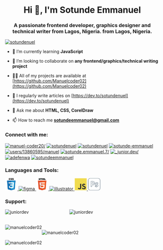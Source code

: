 <h1 align="center">Hi 👋, I'm Sotunde Emmanuel</h1>
<h3 align="center">A passionate frontend developer, graphics designer and technical writer from Lagos, Nigeria. from Lagos, Nigeria.</h3>

<p align="left"> <a href="https://twitter.com/sotundenuel" target="blank"><img src="https://img.shields.io/twitter/follow/sotundenuel?logo=twitter&style=for-the-badge" alt="sotundenuel" /></a> </p>

- 🌱 I’m currently learning **JavaScript**

- 👯 I’m looking to collaborate on **any frontend/graphics/technical writing project**

- 👨‍💻 All of my projects are available at [https://github.com/Manuelcoder02](https://github.com/Manuelcoder02)

- 📝 I regularly write articles on [https://dev.to/sotundenuel](https://dev.to/sotundenuel)

- 💬 Ask me about **HTML, CSS, CorelDraw**

- 📫 How to reach me **sotundeemmanuel@gmail.com**

<h3 align="left">Connect with me:</h3>
<p align="left">
<a href="https://codepen.io/manuel-coder20/" target="blank"><img align="center" src="https://raw.githubusercontent.com/rahuldkjain/github-profile-readme-generator/master/src/images/icons/Social/codepen.svg" alt="manuel-coder20/" height="30" width="40" /></a>
<a href="https://dev.to/sotundenuel" target="blank"><img align="center" src="https://raw.githubusercontent.com/rahuldkjain/github-profile-readme-generator/master/src/images/icons/Social/devto.svg" alt="sotundenuel" height="30" width="40" /></a>
<a href="https://twitter.com/sotundenuel" target="blank"><img align="center" src="https://raw.githubusercontent.com/rahuldkjain/github-profile-readme-generator/master/src/images/icons/Social/twitter.svg" alt="sotundenuel" height="30" width="40" /></a>
<a href="https://linkedin.com/in/sotunde-emmanuel" target="blank"><img align="center" src="https://raw.githubusercontent.com/rahuldkjain/github-profile-readme-generator/master/src/images/icons/Social/linked-in-alt.svg" alt="sotunde-emmanuel" height="30" width="40" /></a>
<a href="https://stackoverflow.com/users/users/13860595/manuel" target="blank"><img align="center" src="https://raw.githubusercontent.com/rahuldkjain/github-profile-readme-generator/master/src/images/icons/Social/stack-overflow.svg" alt="users/13860595/manuel" height="30" width="40" /></a>
<a href="https://fb.com/sotunde.emmanuel.7/" target="blank"><img align="center" src="https://raw.githubusercontent.com/rahuldkjain/github-profile-readme-generator/master/src/images/icons/Social/facebook.svg" alt="sotunde.emmanuel.7/" height="30" width="40" /></a>
<a href="https://instagram.com/_junior.dev/" target="blank"><img align="center" src="https://raw.githubusercontent.com/rahuldkjain/github-profile-readme-generator/master/src/images/icons/Social/instagram.svg" alt="_junior.dev/" height="30" width="40" /></a>
<a href="https://dribbble.com/adefenwa" target="blank"><img align="center" src="https://raw.githubusercontent.com/rahuldkjain/github-profile-readme-generator/master/src/images/icons/Social/dribbble.svg" alt="adefenwa" height="30" width="40" /></a>
<a href="https://www.behance.net/sotundeemmanuel" target="blank"><img align="center" src="https://raw.githubusercontent.com/rahuldkjain/github-profile-readme-generator/master/src/images/icons/Social/behance.svg" alt="sotundeemmanuel" height="30" width="40" /></a>
</p>

<h3 align="left">Languages and Tools:</h3>
<p align="left"> <a href="https://www.w3schools.com/css/" target="_blank" rel="noreferrer"> <img src="https://raw.githubusercontent.com/devicons/devicon/master/icons/css3/css3-original-wordmark.svg" alt="css3" width="40" height="40"/> </a> <a href="https://www.figma.com/" target="_blank" rel="noreferrer"> <img src="https://www.vectorlogo.zone/logos/figma/figma-icon.svg" alt="figma" width="40" height="40"/> </a> <a href="https://www.w3.org/html/" target="_blank" rel="noreferrer"> <img src="https://raw.githubusercontent.com/devicons/devicon/master/icons/html5/html5-original-wordmark.svg" alt="html5" width="40" height="40"/> </a> <a href="https://www.adobe.com/in/products/illustrator.html" target="_blank" rel="noreferrer"> <img src="https://www.vectorlogo.zone/logos/adobe_illustrator/adobe_illustrator-icon.svg" alt="illustrator" width="40" height="40"/> </a> <a href="https://developer.mozilla.org/en-US/docs/Web/JavaScript" target="_blank" rel="noreferrer"> <img src="https://raw.githubusercontent.com/devicons/devicon/master/icons/javascript/javascript-original.svg" alt="javascript" width="40" height="40"/> </a> <a href="https://www.photoshop.com/en" target="_blank" rel="noreferrer"> <img src="https://raw.githubusercontent.com/devicons/devicon/master/icons/photoshop/photoshop-line.svg" alt="photoshop" width="40" height="40"/> </a> </p>

<h3 align="left">Support:</h3>
<p><a href="https://www.buymeacoffee.com/juniordev"> <img align="left" src="https://cdn.buymeacoffee.com/buttons/v2/default-yellow.png" height="50" width="210" alt="juniordev" /></a><a href="https://ko-fi.com/juniordev"> <img align="left" src="https://cdn.ko-fi.com/cdn/kofi3.png?v=3" height="50" width="210" alt="juniordev" /></a></p><br><br>

<p><img align="left" src="https://github-readme-stats.vercel.app/api/top-langs?username=manuelcoder02&show_icons=true&locale=en&layout=compact" alt="manuelcoder02" /></p>

<p>&nbsp;<img align="center" src="https://github-readme-stats.vercel.app/api?username=manuelcoder02&show_icons=true&locale=en" alt="manuelcoder02" /></p>

<p><img align="center" src="https://github-readme-streak-stats.herokuapp.com/?user=manuelcoder02&" alt="manuelcoder02" /></p>
